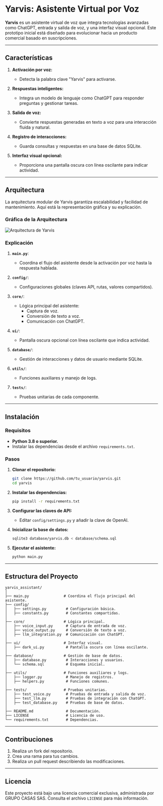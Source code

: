 # Yarvis: Asistente Virtual por Voz

**Yarvis** es un asistente virtual de voz que integra tecnologías avanzadas como ChatGPT, entrada y salida de voz, y una interfaz visual opcional. Este prototipo inicial está diseñado para evolucionar hacia un producto comercial basado en suscripciones.

---

## Características

1. **Activación por voz:**
   - Detecta la palabra clave "Yarvis" para activarse.

2. **Respuestas inteligentes:**
   - Integra un modelo de lenguaje como ChatGPT para responder preguntas y gestionar tareas.

3. **Salida de voz:**
   - Convierte respuestas generadas en texto a voz para una interacción fluida y natural.

4. **Registro de interacciones:**
   - Guarda consultas y respuestas en una base de datos SQLite.

5. **Interfaz visual opcional:**
   - Proporciona una pantalla oscura con línea oscilante para indicar actividad.

---

## Arquitectura

La arquitectura modular de Yarvis garantiza escalabilidad y facilidad de mantenimiento. Aquí está la representación gráfica y su explicación.

### **Gráfica de la Arquitectura**

![Arquitectura de Yarvis](path/to/architecture-image.png)

### **Explicación**

1. **`main.py`**:
   - Coordina el flujo del asistente desde la activación por voz hasta la respuesta hablada.

2. **`config/`**:
   - Configuraciones globales (claves API, rutas, valores compartidos).

3. **`core/`**:
   - Lógica principal del asistente:
     - Captura de voz.
     - Conversión de texto a voz.
     - Comunicación con ChatGPT.

4. **`ui/`**:
   - Pantalla oscura opcional con línea oscilante que indica actividad.

5. **`database/`**:
   - Gestión de interacciones y datos de usuario mediante SQLite.

6. **`utils/`**:
   - Funciones auxiliares y manejo de logs.

7. **`tests/`**:
   - Pruebas unitarias de cada componente.

---

## Instalación

### Requisitos

- **Python 3.8 o superior.**
- Instalar las dependencias desde el archivo `requirements.txt`.

### Pasos

1. **Clonar el repositorio:**
   ```bash
   git clone https://github.com/tu_usuario/yarvis.git
   cd yarvis
   ```

2. **Instalar las dependencias:**
   ```bash
   pip install -r requirements.txt
   ```

3. **Configurar las claves de API:**
   - Editar `config/settings.py` y añadir la clave de OpenAI.

4. **Inicializar la base de datos:**
   ```bash
   sqlite3 database/yarvis.db < database/schema.sql
   ```

5. **Ejecutar el asistente:**
   ```bash
   python main.py
   ```

---

## Estructura del Proyecto

```plaintext
yarvis_assistant/
│
├── main.py                # Coordina el flujo principal del asistente.
├── config/
│   ├── settings.py         # Configuración básica.
│   ├── constants.py        # Constantes compartidas.
│
├── core/                  # Lógica principal.
│   ├── voice_input.py      # Captura de entrada de voz.
│   ├── voice_output.py     # Conversión de texto a voz.
│   ├── llm_integration.py  # Comunicación con ChatGPT.
│
├── ui/                    # Interfaz visual.
│   ├── dark_ui.py          # Pantalla oscura con línea oscilante.
│
├── database/              # Gestión de base de datos.
│   ├── database.py         # Interacciones y usuarios.
│   └── schema.sql          # Esquema inicial.
│
├── utils/                 # Funciones auxiliares y logs.
│   ├── logger.py           # Manejo de registros.
│   ├── helpers.py          # Funciones comunes.
│
├── tests/                 # Pruebas unitarias.
│   ├── test_voice.py       # Pruebas de entrada y salida de voz.
│   ├── test_llm.py         # Pruebas de integración con ChatGPT.
│   ├── test_database.py    # Pruebas de base de datos.
│
├── README.md               # Documentación.
├── LICENSE                 # Licencia de uso.
└── requirements.txt        # Dependencias.
```

---

## Contribuciones

1. Realiza un fork del repositorio.
2. Crea una rama para tus cambios.
3. Realiza un pull request describiendo las modificaciones.

---

## Licencia

Este proyecto está bajo una licencia comercial exclusiva, administrada por GRUPO CASAS SAS. Consulta el archivo `LICENSE` para más información.
